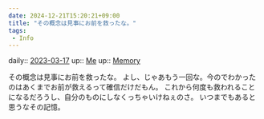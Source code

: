 ```yaml
---
date: 2024-12-21T15:20:21+09:00
title: "その概念は見事にお前を救ったな。"
tags:
 - Info
---
```


daily:: [2023-03-17](/Daily_Note/2023-03-17.md)
up:: [Me](Bar/Novel/Chaos/Me.md)
up:: [Memory](../Bar/Novel/Topics/Memory.md)

その概念は見事にお前を救ったな。
よし、じゃあもう一回な。今のでわかったのはあくまでお前が救えるって確信だけだもん。
これから何度も救われることになるだろうし、自分のものにしなくっちゃいけねぇのさ。
いつまでもあると思うなその記憶。
